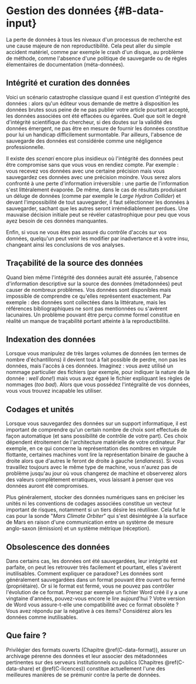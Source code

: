 # Gestion des données {#B-data-input}

La perte de données à tous les niveaux d'un processus de recherche est une
cause majeure de non reproductibilité. Cela peut aller du simple accident matériel,
comme par exemple le crash d'un disque, au problème de méthode, comme l'absence 
d'une politique de sauvegarde ou de règles élementaires de documentation (méta-données). 


## Intégrité et curation des données

Voici un scénario catastrophe classique quand il est question d'intégrité des données : 
alors qu'un éditeur vous demande de mettre à disposition les données brutes 
sous peine de ne pas publier votre article pourtant accepté, les données 
associées ont été effacées ou égarées. 
Quel que soit le degré d'intégrité scientifique du chercheur, si des doutes 
sur la validité des données émergent, ne pas être en mesure de fournir les 
données constitue pour lui un handicap difficilement surmontable. 
Par ailleurs, l'absence de sauvegarde des données est considérée 
comme une négligence professionnelle.

Il existe des *scenari* encore plus insidieux où l'intégrité des données
peut être compromise sans que vous vous en rendiez compte. Par exemple :
vous recevez vos données avec une certaine précision mais vous sauvegardez ces
données avec une précision moindre. Vous serez alors confronté à une perte d'information
irréversible : une partie de l'information s'est littéralement évaporée.
De même, dans le cas de résultats produisant un déluge de données (comme par
exemple le *Large Hydron Collider*) et devant l'impossibilité de tout
sauvegarder, il faut sélectionner les données à sauvegarder, sachant que
les autres seront irrémédiablement perdues. Une mauvaise décision initiale peut
se révéler catastrophique pour peu que vous ayez besoin de ces données
manquantes.

Enfin, si vous ne vous êtes pas assuré du contrôle d'accès sur vos données,
quelqu'un peut venir les modifier par inadvertance et à votre insu, changeant
ainsi les conclusions de vos analyses.

## Traçabilité de la source des données 

Quand bien même l'intégrité des données aurait été assurée, l'absence
d'information descriptive sur la source des données (métadonnées) peut causer de
nombreux problèmes. Vos données sont disponibles mais impossible de comprendre ce qu'elles
représentent exactement. Par exemple : des données sont collectées dans la
littérature, mais les références bibliographiques ne sont pas mentionnées ou s'avèrent lacunaires. 
Un problème pouvant être perçu comme formel constitue en réalité un manque de traçabilité 
portant atteinte à la reproductibilité.

## Indexation des données

Lorsque vous manipulez de très larges volumes de données (en termes de nombre
d'échantillons) il devient tout à fait possible de perdre, non pas les données,
mais l'accès à ces données. Imaginez : vous avez utilisé un nommage particulier 
des fichiers (par exemple, pour indiquer la nature de la donnée : *well done*!) 
mais vous avez égaré le fichier expliquant les règles
de nommages (*too bad*). Alors que vous possédez l'intégralité de vos données, 
vous vous trouvez incapable les utiliser.

## Codages et unités

Lorsque vous sauvegardez des données sur un support informatique, il est
important de comprendre qu'un certain nombre de choix sont effectués de façon
automatique (et sans possibilité de contrôle de votre part). Ces choix dépendent
étroitement de l'architecture matérielle de votre ordinateur. Par exemple,
en ce qui concerne la représentation des nombres en virgule flottante,
certaines machines vont lire la représentation binaire de gauche à droite alors
que d'autres le feront de droite à gauche (*endianess*). Si vous travaillez toujours
avec le même type de machine, vous n'aurez pas de problème jusqu'au jour où
vous changerez de machine et observerez alors des valeurs complètement
erratiques, vous laissant à penser que vos données auront été compromises.

Plus généralement, stocker des données numériques sans en préciser les unités
ni les conventions de codages associées constitue un vecteur important de risques,
notamment si un tiers désire les réutiliser. Cela fut le cas pour la
sonde "*Mars Climate Orbiter*" qui s'est désintégrée à la surface de Mars en
raison d'une communication entre un système de mesure anglo-saxon (émission) et
un système métrique (réception).

## Obsolescence des données

Dans certains cas, les données ont été sauvegardées, leur intégrité est
parfaite, on peut les retrouver très facilement et pourtant, elles s'avèrent
inutilisables. Comment expliquer ce paradoxe? 
Les données sont généralement sauvegardées dans un format pouvant être ouvert
ou fermé (propriétaire). 
Or si le format est fermé, vous ne pouvez pas contrôler l'évolution de ce format. 
Prenez par exemple un fichier Word créé il y a une vingtaine d'années, 
pouvez-vous encore le lire aujourd'hui ? 
Votre version de Word vous assure-t-elle une compatibilité avec ce
format obsolète ? Vous avez répondu par la négative à ces items? 
Considérez alors les données comme inutilisables. 


## Que faire ?

Privilégier des formats ouverts (Chapitre \@ref(C-data-format)), 
assurer un archivage pérenne des données et leur associer des métadonnées 
pertinentes sur des serveurs institutionnels ou publics 
(Chapitres \@ref(C-data-share) et \@ref(C-licences))
constitue actuellement l'une des meilleures manières de se prémunir 
contre la perte de données.

